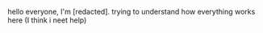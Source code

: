 hello everyone, I'm [redacted]. trying to understand how everything works here (I think i neet help)  
<!---
ensinolats/ensinolats is a ✨ special ✨ repository because its `README.md` (this file) appears on your GitHub profile.
You can click the Preview link to take a look at your changes.
--->
